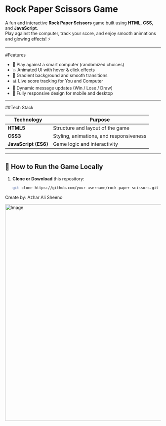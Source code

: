 # Rock Paper Scissors Game 

A fun and interactive **Rock Paper Scissors** game built using **HTML**, **CSS**, and **JavaScript**.  
Play against the computer, track your score, and enjoy smooth animations and glowing effects! ⚡

---

#Features

- 🧠 Play against a smart computer (randomized choices)
- 💥 Animated UI with hover & click effects
- 🌈 Gradient background and smooth transitions
- 📊 Live score tracking for You and Computer
- 💬 Dynamic message updates (Win / Lose / Draw)
- 📱 Fully responsive design for mobile and desktop

---

##Tech Stack

| Technology | Purpose |
|-------------|----------|
| **HTML5** | Structure and layout of the game |
| **CSS3** | Styling, animations, and responsiveness |
| **JavaScript (ES6)** | Game logic and interactivity |

---

## 🚀 How to Run the Game Locally

1. **Clone or Download** this repository:
   ```bash
   git clone https://github.com/your-username/rock-paper-scissors.git

Create by: Azhar Ali Sheeno

<img width="1591" height="701" alt="Image" src="https://github.com/user-attachments/assets/1e297722-e243-4fe9-a18e-84d40e87ea2f" />
